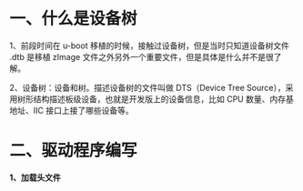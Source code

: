 # 一、什么是设备树
1、前段时间在 u-boot 移植的时候，接触过设备树，但是当时只知道设备树文件 .dtb 是移植 zImage 文件之外另外一个重要文件，但是具体是什么并不是很了解。

2、设备树：设备和树。描述设备树的文件叫做 DTS（Device Tree Source），采用树形结构描述板级设备，也就是开发版上的设备信息，比如 CPU 数量、内存基地址、IIC 接口上接了哪些设备等。






# 二、驱动程序编写
**1、加载头文件**
<!--stackedit_data:
eyJoaXN0b3J5IjpbMTc0MjI4MjU2MSwxNDQyNDUzNzQzXX0=
-->